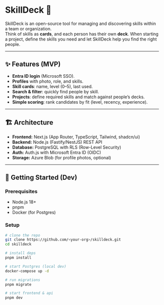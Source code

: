 # SkillDeck 🎴

SkillDeck is an open-source tool for managing and discovering skills within a team or organization.  
Think of skills as **cards**, and each person has their own **deck**. When starting a project, define the skills you need and let SkillDeck help you find the right people.

---

## ✨ Features (MVP)
- **Entra ID login** (Microsoft SSO).
- **Profiles** with photo, role, and skills.
- **Skill cards**: name, level (0–5), last used.
- **Search & filter**: quickly find people by skill.
- **Projects**: define required skills and match against people’s decks.
- **Simple scoring**: rank candidates by fit (level, recency, experience).

---

## 🏗️ Architecture
- **Frontend:** Next.js (App Router, TypeScript, Tailwind, shadcn/ui)
- **Backend:** Node.js (Fastify/NestJS) REST API
- **Database:** PostgreSQL with RLS (Row-Level Security)
- **Auth:** Auth.js with Microsoft Entra ID (OIDC)
- **Storage:** Azure Blob (for profile photos, optional)

---

## 🚀 Getting Started (Dev)
### Prerequisites
- Node.js 18+
- pnpm
- Docker (for Postgres)

### Setup
```bash
# clone the repo
git clone https://github.com/<your-org>/skilldeck.git
cd skilldeck

# install deps
pnpm install

# start Postgres (local dev)
docker-compose up -d

# run migrations
pnpm migrate

# start frontend & api
pnpm dev
